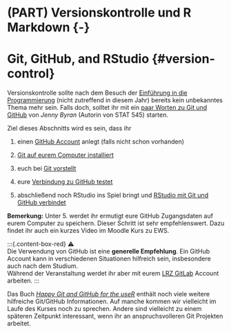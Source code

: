 # (PART) Versionskontrolle und R Markdown  {-} 




# Git, GitHub, and RStudio {#version-control}


Versionskontrolle sollte nach dem Besuch der [Einführung in die Programmierung](https://campus.tum.de/tumonline/pl/ui/$ctx;design=pl;header=max;lang=de/wbModHBReport.wbGenHTMLForBeschr?pKnotenNr=1542104&pSemesterNr=191&pLangCode=DE) (nicht zutreffend in diesem Jahr) bereits kein unbekanntes Thema mehr sein. Falls doch, solltet ihr mit ein [paar Worten zu Git und GitHub](https://happygitwithr.com/big-picture.html) von *Jenny Byran* (Autorin von STAT 545) starten.

Ziel dieses Abschnitts wird es sein, dass ihr

1. einen [GitHub Account](https://happygitwithr.com/github-acct.html) anlegt (falls nicht schon vorhanden)

2. [Git auf eurem Computer installiert](https://happygitwithr.com/install-git.html)

3. euch bei [Git vorstellt](https://happygitwithr.com/hello-git.html)

4. eure [Verbindung zu GitHub testet](https://happygitwithr.com/push-pull-github.html)

5. abschließend noch RStudio ins Spiel bringt und [RStudio mit Git und GitHub verbindet](https://happygitwithr.com/rstudio-git-github.html)


**Bemerkung:** Unter 5. werdet ihr ermutigt eure GitHub Zugangsdaten auf eurem Computer zu speichern. Dieser Schritt ist sehr empfehlenswert. Dazu findet ihr auch ein kurzes Video im Moodle Kurs zu EWS. 


:::{.content-box-red}
⚠️    
Die Verwendung von GitHub ist eine __generelle Empfehlung__. Ein GitHub Account kann in verschiedenen Situationen hilfreich sein, insbesondere auch nach dem Studium.    
Während der Veranstaltung werdet ihr aber mit eurem [LRZ GitLab](https://gitlab.lrz.de/users/sign_in) Account arbeiten. 
:::


Das Buch [*Happy Git and GitHub for the useR*](https://happygitwithr.com/) enthält noch viele weitere hilfreiche Git/GitHub Informationen. Auf manche kommen wir vielleicht im Laufe des Kurses noch zu sprechen. Andere sind vielleicht zu einem späteren Zeitpunkt interessant, wenn ihr an anspruchsvolleren Git Projekten arbeitet.

